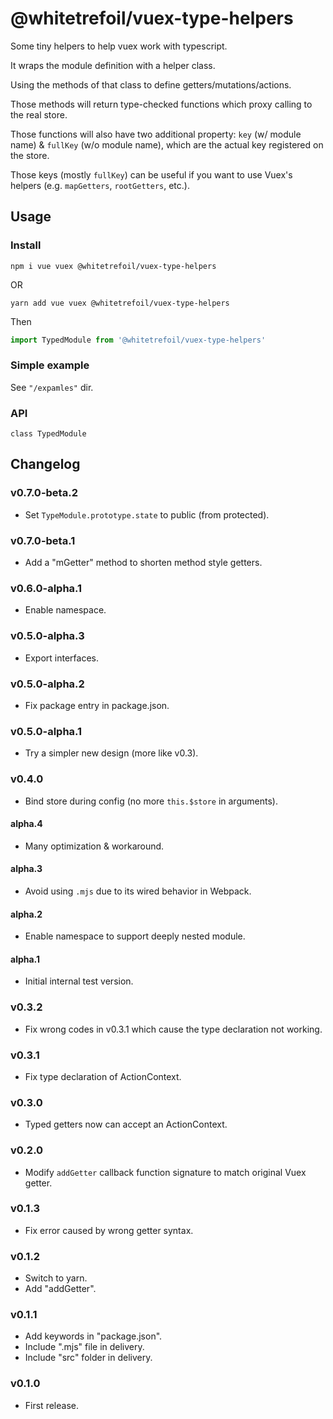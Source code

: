 @whitetrefoil/vuex-type-helpers
===============================

Some tiny helpers to help vuex work with typescript.

It wraps the module definition with a helper class.

Using the methods of that class to define getters/mutations/actions.

Those methods will return type-checked functions
which proxy calling to the real store.

Those functions will also have two additional property:
`key` (w/ module name) & `fullKey` (w/o module name),
which are the actual key registered on the store.

Those keys (mostly `fullKey`) can be useful
if you want to use Vuex's helpers (e.g. `mapGetters`, `rootGetters`, etc.).

Usage
-----

### Install

```
npm i vue vuex @whitetrefoil/vuex-type-helpers
```
OR
```
yarn add vue vuex @whitetrefoil/vuex-type-helpers
```
Then
```ts
import TypedModule from '@whitetrefoil/vuex-type-helpers'
```

### Simple example

See `"/expamles"` dir.

### API

```
class TypedModule
```

Changelog
---------

### v0.7.0-beta.2

* Set `TypeModule.prototype.state` to public (from protected).

### v0.7.0-beta.1

* Add a "mGetter" method to shorten method style getters.

### v0.6.0-alpha.1

* Enable namespace.

### v0.5.0-alpha.3

* Export interfaces.

### v0.5.0-alpha.2

* Fix package entry in package.json.

### v0.5.0-alpha.1

* Try a simpler new design (more like v0.3).

### v0.4.0

* Bind store during config (no more `this.$store` in arguments).

#### alpha.4

* Many optimization & workaround.

#### alpha.3

* Avoid using `.mjs` due to its wired behavior in Webpack.

#### alpha.2

* Enable namespace to support deeply nested module.

#### alpha.1

* Initial internal test version.

### v0.3.2

* Fix wrong codes in v0.3.1 which cause the type declaration not working.

### v0.3.1

* Fix type declaration of ActionContext.

### v0.3.0

* Typed getters now can accept an ActionContext.

### v0.2.0

* Modify `addGetter` callback function signature to match original Vuex getter.

### v0.1.3

* Fix error caused by wrong getter syntax.

### v0.1.2

* Switch to yarn.
* Add "addGetter".

### v0.1.1

* Add keywords in "package.json".
* Include ".mjs" file in delivery.
* Include "src" folder in delivery.

### v0.1.0

* First release.
